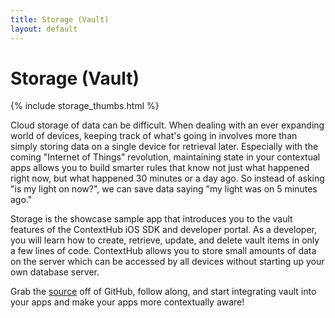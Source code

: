 ```yaml
---
title: Storage (Vault)
layout: default
---
```

# Storage (Vault)

<div class="text-center">
  {% include storage_thumbs.html %}
</div>

Cloud storage of data can be difficult. When dealing with an ever expanding world of devices, keeping track of what's going in involves more than simply storing data on a single device for retrieval later. Especially with the coming "Internet of Things" revolution, maintaining state in your contextual apps allows you to build smarter rules that know not just what happened right now, but what happened 30 minutes or a day ago. So instead of asking "is my light on now?", we can save data saying "my light was on 5 minutes ago."

Storage is the showcase sample app that introduces you to the vault features of the ContextHub iOS SDK and developer portal. As a developer, you will learn how to create, retrieve, update, and delete vault items in only a few lines of code. ContextHub allows you to store small amounts of data on the server which can be accessed by all devices without starting up your own database server.

Grab the [source](https://github.com/contexthub/storage) off of GitHub, follow along, and start integrating vault into your apps and make your apps more contextually aware!

<br />
<br />